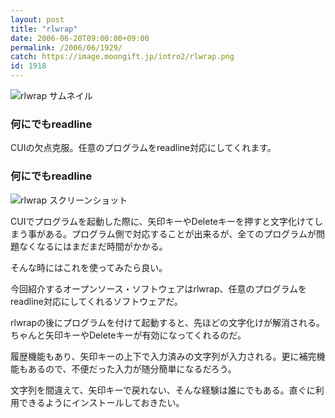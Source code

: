```yaml
---
layout: post
title: "rlwrap"
date: 2006-06-20T09:00:00+09:00
permalink: /2006/06/1929/
catch: https://image.moongift.jp/intro2/rlwrap.png
id: 1918
---
```

 ![rlwrap サムネイル](https://image.moongift.jp/intro2/rlwrap.t.png "rlwrap サムネイル")
  

### 何にでもreadline
  
CUIの欠点克服。任意のプログラムをreadline対応にしてくれます。  
<!--more-->  

### 何にでもreadline
  

![rlwrap スクリーンショット](https://image.moongift.jp/intro2/rlwrap.png "rlwrap スクリーンショット")

  

CUIでプログラムを起動した際に、矢印キーやDeleteキーを押すと文字化けてしまう事がある。プログラム側で対応することが出来るが、全てのプログラムが問題なくなるにはまだまだ時間がかかる。

  

そんな時にはこれを使ってみたら良い。

  

今回紹介するオープンソース・ソフトウェアはrlwrap、任意のプログラムをreadline対応にしてくれるソフトウェアだ。

  

rlwrapの後にプログラムを付けて起動すると、先ほどの文字化けが解消される。ちゃんと矢印キーやDeleteキーが有効になってくれるのだ。

  

履歴機能もあり、矢印キーの上下で入力済みの文字列が入力される。更に補完機能もあるので、不便だった入力が随分簡単になるだろう。

  

文字列を間違えて、矢印キーで戻れない、そんな経験は誰にでもある。直ぐに利用できるようにインストールしておきたい。

